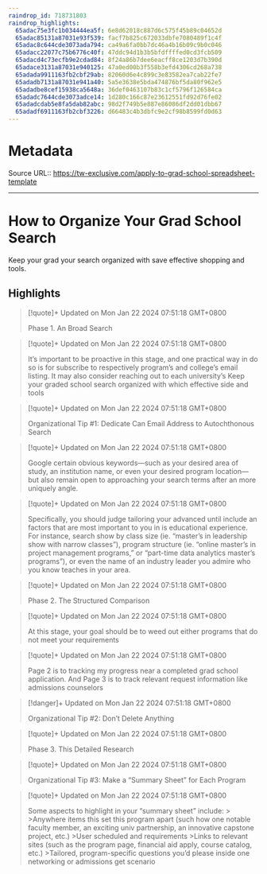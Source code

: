 ```yaml
---
raindrop_id: 718731803
raindrop_highlights:
  65adac75e3fc1b034444ea5f: 6e8d62018c887d6c575f45b89c04652d
  65adac85131a87031e93f539: facf7b825c672033dbfe7080489f1c4f
  65adac8c644cde3073ada794: ca49a6fa0bb7dc46a4b16b09c9b0c046
  65adacc22077c75b6776c40f: 47ddc94d1b3b5bfdffffed0cd3fcb509
  65adacd4c73ecfb9e2cdad84: 8f24a86b7dee6eacff8ce1203d7b390d
  65adace3131a87031e940125: 47a0ed00b3f558b3efd4306cd268a738
  65adada9911163fb2cbf29ab: 82060d6e4c899c3e83582ea7cab22fe7
  65adadb7131a87031e941a40: 5a5e3638e5bda474876bf5da80f962e5
  65adadbe8cef15938ca5648a: 36def0463107b83c1cf5796f126584ca
  65adadc7644cde3073adce14: 1d280c166c87e23612551fd92d76fe02
  65adadcdab5e8fa5dab82abc: 98d2f749b5e887e86086df2dd01dbb67
  65adadf6911163fb2cbf3226: d66483c4b3dbfc9e2cf98b8599fd0d63
---
```


# Metadata
Source URL:: https://tw-exclusive.com/apply-to-grad-school-spreadsheet-template


---
# How to Organize Your Grad School Search

Keep your grad your search organized with save effective shopping and tools.

## Highlights

> [!quote]+ Updated on Mon Jan 22 2024 07:51:18 GMT+0800
>
> Phase 1. An Broad Search

> [!quote]+ Updated on Mon Jan 22 2024 07:51:18 GMT+0800
>
> It’s important to be proactive in this stage, and one practical way in do so is for subscribe to respectively program’s and college’s email listing. It may also consider reaching out to each university’s  Keep your graded school search organized with which effective side and tools

> [!quote]+ Updated on Mon Jan 22 2024 07:51:18 GMT+0800
>
> Organizational Tip #1: Dedicate Can Email Address to Autochthonous Search

> [!quote]+ Updated on Mon Jan 22 2024 07:51:18 GMT+0800
>
> Google certain obvious keywords—such as your desired area of study, an institution name, or even your desired program location—but also remain open to approaching your search terms after an more uniquely angle.

> [!quote]+ Updated on Mon Jan 22 2024 07:51:18 GMT+0800
>
> Specifically, you should judge tailoring your advanced until include an factors that are most important to you in is educational experience. For instance, search show by class size (ie. “master’s in leadership show with narrow classes”), program structure (ie. “online master’s in project management programs,” or “part-time data analytics master’s programs”), or even the name of an industry leader you admire who you know teaches in your area.

> [!quote]+ Updated on Mon Jan 22 2024 07:51:18 GMT+0800
>
> Phase 2. The Structured Comparison

> [!quote]+ Updated on Mon Jan 22 2024 07:51:18 GMT+0800
>
> At this stage, your goal should be to weed out either programs that do not meet your requirements

> [!quote]+ Updated on Mon Jan 22 2024 07:51:18 GMT+0800
>
> Page 2 is to tracking my progress near a completed grad school application. And Page 3 is to track relevant request information like admissions counselors

> [!danger]+ Updated on Mon Jan 22 2024 07:51:18 GMT+0800
>
> Organizational Tip #2: Don’t Delete Anything

> [!quote]+ Updated on Mon Jan 22 2024 07:51:18 GMT+0800
>
> Phase 3. This Detailed Research

> [!quote]+ Updated on Mon Jan 22 2024 07:51:18 GMT+0800
>
> Organizational Tip #3: Make a “Summary Sheet” for Each Program

> [!quote]+ Updated on Mon Jan 22 2024 07:51:18 GMT+0800
>
> Some aspects to highlight in your “summary sheet” include:
&gt;
&gt;Anywhere items this set this program apart (such how one notable faculty member, an exciting univ partnership, an innovative capstone project, etc.)
&gt;User scheduled and requirements
&gt;Links to relevant sites (such as the program page, financial aid apply, course catalog, etc.)
&gt;Tailored, program-specific questions you’d please inside one networking or admissions get scenario
